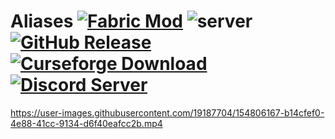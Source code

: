 # Aliases [![Fabric Mod](https://img.shields.io/badge/modloader-fabric-informational)](https://fabricmc.net/use/) ![server](https://img.shields.io/badge/environment-server-orangered) [![GitHub Release](https://img.shields.io/github/v/release/Giggitybyte/Aliases?include_prereleases)](https://github.com/Giggitybyte/Aliases/releases) [![Curseforge Download](https://cf.way2muchnoise.eu/full_581397_downloads.svg)](https://www.curseforge.com/minecraft/mc-mods/aliases/files/all) [![Discord Server](https://img.shields.io/discord/385375030755983372.svg?label=discord)](https://discord.gg/UPKuVWgU4G)

https://user-images.githubusercontent.com/19187704/154806167-b14cfef0-4e88-41cc-9134-d6f40eafcc2b.mp4
